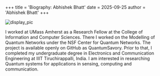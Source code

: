 +++
title = 'Biography: Abhishek Bhatt'
date = 2025-09-25
author = 'Abhishek Bhatt'
+++

![display_pic](/ddes-dte/static/img/AB_prof.JPG)

I worked at UMass Amherst as a Research Fellow at the College of Information and Computer Sciences. There I worked on the Modelling of Quantum Networks under the NSF Center for Quantum Networks. The project is available openly on GitHub as QuantumSavory. Prior to that, I completed my undergraduate degree in Electronics and Communication Engineering at IIIT Tiruchirappalli, India. I am interested in researching Quantum systems for applications in sensing, computing and communication.

